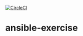[![CircleCI](https://circleci.com/gh/takkyuuplayer/ansible-exercise.svg?style=svg)](https://circleci.com/gh/takkyuuplayer/ansible-exercise)

# ansible-exercise
